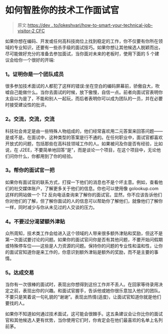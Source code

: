 # 如何智胜你的技术工作面试官

> 原文:[https://dev . to/lokeshvari/how-to-smart-your-technical-job-visitor-2 CFC](https://dev.to/lokeshvari/how-to-outsmart-your-technical-job-interviewer-2cfc)

如果你想在编码、开发或任何高科技岗位上找到稳定的工作，你不仅要有你所在领域的专业知识，还要有一些杀手级的面试技巧。如果你想让其他候选人脱颖而出，尽可能做好充分的准备去参加面试，当你面对未来的老板时，使用下面的 5 个建议会给你一个很好的开端:

### [](#1-prove-that-youre-a-team-player)1。证明你是一个团队成员

很多参加技术面试的人都犯了这样的错误:坐在空白的编码屏幕前，骄傲自大，吹嘘自己能做什么。当你去面试的时候，放下傲慢，自信一点。前者向面试官表明你太自以为是了，不能和别人一起玩，而后者表明你可以成为团队的一员，并在必要时接受建设性的批评。

### [](#2-communicate-communicate-communicate)2。交流，交流，交流

科技社会肯定是由一些特殊人物组成的，他们经常喜欢用二元答案来回答问题——是或不是。在面试中，这种类型的答案是行不通的。在任何职业中，面试官都喜欢开放式的问题，包括那些在高科技领域工作的人。如果被问及你是否有经验，比如说，在 J2EE，不要简单地回答“是”，而是谈论一个项目，在这个项目中，无论他们问你什么，你都用到了你的经验。

### [](#3-get-a-leg-up-on-your-interviewer)3。帮你的面试官一把

如果你有面试官的联系方式，打探一下他们的消息也不是个坏主意。例如，查看他们的社交媒体账户，了解更多关于他们的信息。你也可以使用像 golookup.com 这样的网站做一个 T2 反向电话查询来了解你的面试官。显然，你不应该告诉他们你对他们的了解，但了解你面试的人的信息可以帮助你了解他们，就像他们了解你一样，同时减少与你从未见过的人交谈的压力。

### [](#4-dont-get-over-eager-about-perks)4。不要过分渴望额外津贴

众所周知，技术类工作会给进入这个领域的人带来很多额外津贴和奖励，但这不是第一次面试要讨论的问题。如果你的面试官问你是否有其他问题，不要开始问假期或特殊停车位——这些是人力资源的问题。保持你的问题的专业性和温和性，让你的面试官知道你是来工作的，你意识到额外津贴是额外的奖励，而不是主要的事情。

### [](#5-seal-the-deal)5。达成交易

当你有一次很棒的面试时，表现出你想得到这份工作并不丢人。在回家等待录用决定之前，表现出你的兴趣。和面试官握手，告诉他或她你很乐意加入他们的团队。不要只是笑着说一句礼貌的“谢谢”。表现出热情(适度)，让面试官知道你就是他们要找的人。

如果你不知道如何通过技术面试，这可能会很棘手。这五条建议会让你比你的面试官和其他候选人更有优势，当你使用它们时，你肯定会在他们最喜欢的名单上名列前茅。